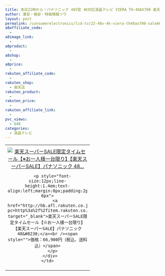 ```yaml
---
title: 本日22時から！パナソニック 48V型 4K対応液晶テレビ VIERA TH-48AX700 楽天スーパーSALE激安特価66,900円！送料無料！
author: 激安・格安・特価情報ツウ
layout: post
permalink: /consumerelectronics/lcd-tv/22-48v-4k-viera-th48ax700-sale66900.html
a8affiliate_code:
  - 
a8image_link:
  - 
a8product:
  - 
a8shop:
  - 
a8price:
  - 
rakuten_affiliate_code:
  - 
rakuten_shop:
  - 楽天店
rakuten_product:
  - 
rakuten_price:
  - 
rakuten_affiliate_link:
  - 
pvc_views:
  - 648
categories:
  - 液晶テレビ
---
```

<table border="0" cellpadding="0" cellspacing="0">
  <tr>
    <td valign="top">
      <div style="border:1px none;margin:0px;padding:6px 0px;width:260px;text-align:center;float:left">
        <a href="http://hb.afl.rakuten.co.jp/hgc/036c543d.61463e9c.064d19b2.e7571150/?pc=http%3a%2f%2fitem.rakuten.co.jp%2fakindo%2flpt244v182%2f%3fscid%3daf_link_tbl&m=http%3a%2f%2fm.rakuten.co.jp%2fakindo%2fi%2f10133561%2f" target="_blank"><img src="http://hbb.afl.rakuten.co.jp/hgb/?pc=http%3a%2f%2fthumbnail.image.rakuten.co.jp%2f%400_mall%2fakindo%2fcabinet%2fl13%2fth-48ax700.jpg%3f_ex%3d240x240&m=http%3a%2f%2fthumbnail.image.rakuten.co.jp%2f%400_mall%2fakindo%2fcabinet%2fl13%2fth-48ax700.jpg" alt="楽天スーパーSALE限定タイムセール【※お一人様一台限り】【楽天スーパーSALE】パナソニック 48..." border="0" style="margin:0px;padding:0px" /></a> 
        
        <p style="font-size:12px;line-height:1.4em;text-align:left;margin:0px;padding:2px 6px">
          <a href="http://hb.afl.rakuten.co.jp/hgc/036c543d.61463e9c.064d19b2.e7571150/?pc=http%3a%2f%2fitem.rakuten.co.jp%2fakindo%2flpt244v182%2f%3fscid%3daf_link_tbl&m=http%3a%2f%2fm.rakuten.co.jp%2fakindo%2fi%2f10133561%2f" target="_blank">楽天スーパーSALE限定タイムセール【※お一人様一台限り】【楽天スーパーSALE】パナソニック 48&#8230;</a><br /><span style="">価格：66,900円（税込、送料込）</span>
        </p>
      </div>
    </td>
  </tr>
</table>